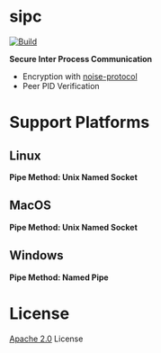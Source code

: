 # sipc

[![Build](https://github.com/jc-lab/sipc/actions/workflows/build.yml/badge.svg)](https://github.com/jc-lab/sipc/actions/workflows/build.yml)

**Secure Inter Process Communication**

- Encryption with [noise-protocol](http://www.noiseprotocol.org/)
- Peer PID Verification

# Support Platforms

## Linux 

**Pipe Method: Unix Named Socket**

## MacOS

**Pipe Method: Unix Named Socket**

## Windows

**Pipe Method: Named Pipe**

# License

[Apache 2.0](./LICENSE) License
